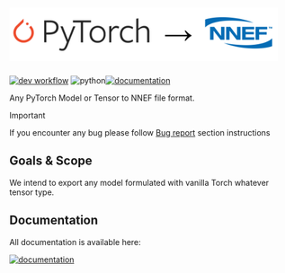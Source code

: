 <!-- markdownlint-disable-file MD001 MD013 MD014 MD024 -->
# ![Torch to NNEF](./docs/img/torch_to_nnef.png)

[![dev workflow](https://github.com/sonos/torch-to-nnef/actions/workflows/dev.yml/badge.svg?branch=main)](https://github.com/sonos/torch-to-nnef/actions/workflows/dev.yml) ![python](https://img.shields.io/badge/python-%3E=3.9-green)[![documentation](https://img.shields.io/badge/torch_to_nnef-documentation-blue)]( https://sonos.github.io/torch-to-nnef/)

Any PyTorch Model or Tensor to NNEF file format.

> [!IMPORTANT]
> If you encounter any bug please follow [Bug report](https://sonos.github.io/torch-to-nnef/contributing/guidelines/)  section instructions

## Goals & Scope

We intend to export any model formulated with vanilla Torch whatever tensor type.

## Documentation

All documentation is available here:

[![documentation](https://img.shields.io/badge/torch_to_nnef-documentation-blue)]( https://sonos.github.io/torch-to-nnef/)

